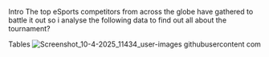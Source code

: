 Intro The top eSports competitors from across the globe have gathered to battle it out so i analyse the following data to find out all about the tournament?

Tables
![Screenshot_10-4-2025_11434_user-images githubusercontent com](https://github.com/user-attachments/assets/67d5712d-ba21-4a47-9ead-5e322bf0721f)
